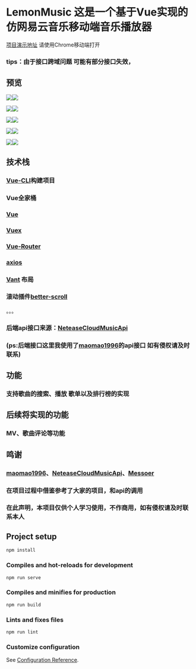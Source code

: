 # LemonMusic 这是一个基于Vue实现的仿网易云音乐移动端音乐播放器



<a href="https://fy4826.github.io/LemonMusic/dist/index.html">项目演示地址</a> 请使用Chrome移动端打开

### tips：由于接口跨域问题 可能有部分接口失效，

## 预览
<img src="https://github.com/fy4826/PIC/blob/master/1.PNG"><img src="https://github.com/fy4826/PIC/blob/master/2.PNG">

<img src="https://github.com/fy4826/PIC/blob/master/3.PNG"><img src="https://github.com/fy4826/PIC/blob/master/4.PNG">

<img src="https://github.com/fy4826/PIC/blob/master/5.PNG"><img src="https://github.com/fy4826/PIC/blob/master/6.PNG">

<img src="https://github.com/fy4826/PIC/blob/master/7.PNG"><img src="https://github.com/fy4826/PIC/blob/master/8.PNG">

<img src="https://github.com/fy4826/PIC/blob/master/9.PNG"><img src="https://github.com/fy4826/PIC/blob/master/10.PNG">


## 技术栈

### <a href="https://cli.vuejs.org/zh/">Vue-CLI</a>构建项目
### Vue全家桶

 
  ###  <a href="https://cn.vuejs.org/">Vue</a>
  ### <a href="https://vuex.vuejs.org/zh/">Vuex</a>
  ### <a href="https://router.vuejs.org/zh/">Vue-Router</a>
  ### <a href="https://github.com/axios/axios">axios</a>
###  <a href='https://github.com/youzan/vant'>Vant</a> 布局

### 滚动插件<a href='https://github.com/ustbhuangyi/better-scroll'>better-scroll</a>

。。。
### 后端api接口来源：<a href='https://github.com/Binaryify/NeteaseCloudMusicApi'>NeteaseCloudMusicApi</a>
### (ps:后端接口这里我使用了<a href='https://github.com/maomao1996'>maomao1996<a/>的api接口  如有侵权请及时联系)

## 功能

### 支持歌曲的搜索、播放 歌单以及排行榜的实现

## 后续将实现的功能
### MV、歌曲评论等功能

## 鸣谢
### <a href='https://github.com/maomao1996'>maomao1996<a/>、<a href='https://github.com/Binaryify/NeteaseCloudMusicApi'>NeteaseCloudMusicApi</a>、<a href='https://https://github.com/messoer'>Messoer
<a/>
 
### 在项目过程中借鉴参考了大家的项目，和api的调用
### 在此声明，本项目仅供个人学习使用，不作商用，如有侵权请及时联系本人

## Project setup
```
npm install
```

### Compiles and hot-reloads for development
```
npm run serve
```

### Compiles and minifies for production
```
npm run build
```


### Lints and fixes files
```
npm run lint
```

### Customize configuration
See [Configuration Reference](https://cli.vuejs.org/config/).
